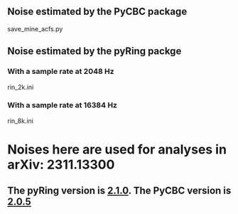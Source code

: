 ## Noise estimated by the PyCBC package
save_mine_acfs.py

## Noise estimated by the pyRing packge
### With a sample rate at 2048 Hz
rin_2k.ini
### With a sample rate at 16384 Hz
rin_8k.ini

# Noises here are used for analyses in arXiv: 2311.13300
## The pyRing version is [2.1.0](https://git.ligo.org/lscsoft/pyring/-/tree/v2.1.0?ref_type=tags). The PyCBC version is [2.0.5](https://github.com/gwastro/pycbc/tree/v2.0.5)
